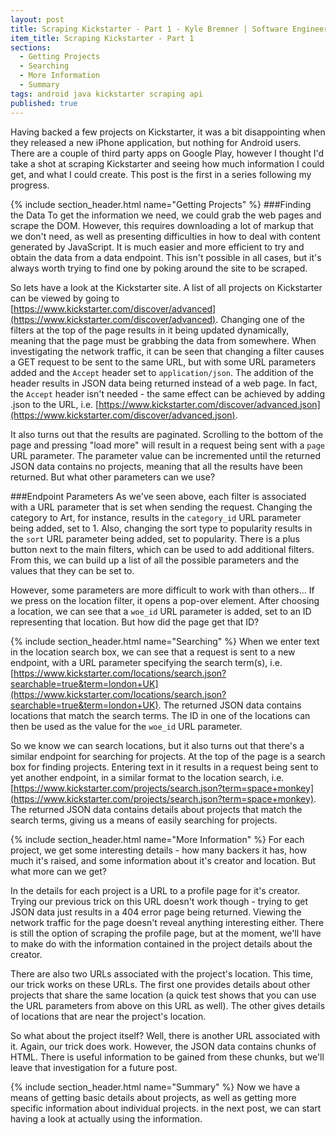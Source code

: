 ```yaml
---
layout: post
title: Scraping Kickstarter - Part 1 - Kyle Bremner | Software Engineer
item_title: Scraping Kickstarter - Part 1
sections: 
  - Getting Projects
  - Searching
  - More Information
  - Summary
tags: android java kickstarter scraping api
published: true
---
```


Having backed a few projects on Kickstarter, it was a bit disappointing when they released a new iPhone application, but nothing for Android users. There are a couple of third party apps on Google Play, however I thought I'd take a shot at scraping Kickstarter and seeing how much information I could get, and what I could create. This post is the first in a series following my progress.


{% include section_header.html name="Getting Projects" %}
###Finding the Data
To get the information we need, we could grab the web pages and scrape the DOM. However, this requires downloading a lot of markup that we don't need, as well as presenting difficulties in how to deal with content generated by JavaScript. It is much easier and more efficient to try and obtain the data from a data endpoint. This isn't possible in all cases, but it's always worth trying to find one by poking around the site to be scraped.

So lets have a look at the Kickstarter site. A list of all projects on Kickstarter can be viewed by going to [https://www.kickstarter.com/discover/advanced](https://www.kickstarter.com/discover/advanced). Changing one of the filters at the top of the page results in it being updated dynamically, meaning that the page must be grabbing the data from somewhere. When investigating the network traffic, it can be seen that changing a filter causes a GET request to be sent to the same URL, but with some URL parameters added and the `Accept` header set to `application/json`. The addition of the header results in JSON data being returned instead of a web page. In fact, the `Accept` header isn't needed - the same effect can be achieved by adding .json to the URL, i.e. [https://www.kickstarter.com/discover/advanced.json](https://www.kickstarter.com/discover/advanced.json).

It also turns out that the results are paginated. Scrolling to the bottom of the page and pressing "load more" will result in a request being sent with a `page` URL parameter. The parameter value can be incremented until the returned JSON data contains no projects, meaning that all the results have been returned. But what other parameters can we use?

###Endpoint Parameters
As we've seen above, each filter is associated with a URL parameter that is set when sending the request. Changing the category to Art, for instance, results in the `category_id` URL parameter being added, set to 1. Also, changing the sort type to popularity results in the `sort` URL parameter being added, set to popularity. There is a plus button next to the main filters, which can be used to add additional filters. From this, we can build up a list of all the possible parameters and the values that they can be set to.

However, some parameters are more difficult to work with than others... If we press on the location filter, it opens a pop-over element. After choosing a location, we can see that a `woe_id` URL parameter is added, set to an ID representing that location. But how did the page get that ID?


{% include section_header.html name="Searching" %}
When we enter text in the location search box, we can see that a request is sent to a new endpoint, with a URL parameter specifying the search term(s), i.e. [https://www.kickstarter.com/locations/search.json?searchable=true&term=london+UK](https://www.kickstarter.com/locations/search.json?searchable=true&term=london+UK). The returned JSON data contains locations that match the search terms. The ID in one of the locations can then be used as the value for the `woe_id` URL parameter.

So we know we can search locations, but it also turns out that there's a similar endpoint for searching for projects. At the top of the page is a search box for finding projects. Entering text in it results in a request being sent to yet another endpoint, in a similar format to the location search, i.e. [https://www.kickstarter.com/projects/search.json?term=space+monkey](https://www.kickstarter.com/projects/search.json?term=space+monkey). The returned JSON data contains details about projects that match the search terms, giving us a means of easily searching for projects.


{% include section_header.html name="More Information" %}
For each project, we get some interesting details - how many backers it has, how much it's raised, and some information about it's creator and location. But what more can we get?

In the details for each project is a URL to a profile page for it's creator. Trying our previous trick on this URL doesn't work though - trying to get JSON data just results in a 404 error page being returned. Viewing the network traffic for the page doesn't reveal anything interesting either. There is still the option of scraping the profile page, but at the moment, we'll have to make do with the information contained in the project details about the creator.

There are also two URLs associated with the project's location. This time, our trick works on these URLs. The first one provides details about other projects that share the same location (a quick test shows that you can use the URL parameters from above on this URL as well). The other gives details of locations that are near the project's location.

So what about the project itself? Well, there is another URL associated with it. Again, our trick does work. However, the JSON data contains chunks of HTML. There is useful information to be gained from these chunks, but we'll leave that investigation for a future post.

{% include section_header.html name="Summary" %}
Now we have a means of getting basic details about projects, as well as getting more specific information about individual projects. in the next post, we can start having a look at actually using the information.
